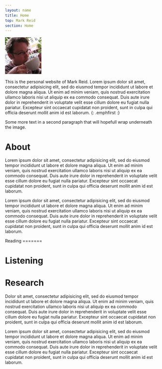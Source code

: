 ```yaml
---
layout: name
title: Home
top: Mark Reid
section: Home
---
```


<img src="/images/mark_reid.jpg" alt="Photo of Mark Reid drinking coffee" title="Mark Reid" class="inset left" width="120px"/>

This is the personal website of Mark Reid.
Lorem ipsum dolor sit amet, consectetur adipisicing elit, sed do eiusmod tempor incididunt ut labore et dolore magna aliqua. Ut enim ad minim veniam, quis nostrud exercitation ullamco laboris nisi ut aliquip ex ea commodo consequat. Duis aute irure dolor in reprehenderit in voluptate velit esse cillum dolore eu fugiat nulla pariatur. Excepteur sint occaecat cupidatat non proident, sunt in culpa qui officia deserunt mollit anim id est laborum.
{: .emphfirst :}

Some more text in a second paragraph that will hopefull wrap underneath the image.

<div class="section" markdown="1">
  <h1>About</h1>
  <p>Lorem ipsum dolor sit amet, consectetur adipisicing elit, sed do eiusmod tempor incididunt ut labore et dolore magna aliqua. Ut enim ad minim veniam, quis nostrud exercitation ullamco laboris nisi ut aliquip ex ea commodo consequat. Duis aute irure dolor in reprehenderit in voluptate velit esse cillum dolore eu fugiat nulla pariatur. Excepteur sint occaecat cupidatat non proident, sunt in culpa qui officia deserunt mollit anim id est laborum.</p>
  <p>Lorem ipsum dolor sit amet, consectetur adipisicing elit, sed do eiusmod tempor incididunt ut labore et dolore magna aliqua. Ut enim ad minim veniam, quis nostrud exercitation ullamco laboris nisi ut aliquip ex ea commodo consequat. Duis aute irure dolor in reprehenderit in voluptate velit esse cillum dolore eu fugiat nulla pariatur. Excepteur sint occaecat cupidatat non proident, sunt in culpa qui officia deserunt mollit anim id est laborum.</p>
 
</div>

<div class="section" markdown="1">
Reading
=======

<script type="text/javascript" src="http://www.librarything.com/jswidget.php?reporton=mdreid&show=recent&header=&num=10&covers=small&text=title&tag=show&css=0&style=2&version=1" ></script>

</div>

  <div class="section">
  <h1>Listening</h1>
  <script type="text/javascript" src="http://last.aelabs.net/js/albums.js?u=mdreid&limit=10"></script>
  </div>

  <div class="section">
  <h1>Research</h1>
  <p>Dolor sit amet, consectetur adipisicing elit, sed do eiusmod tempor incididunt ut labore et dolore magna aliqua. Ut enim ad minim veniam, quis nostrud exercitation ullamco laboris nisi ut aliquip ex ea commodo consequat. Duis aute irure dolor in reprehenderit in voluptate velit esse cillum dolore eu fugiat nulla pariatur. Excepteur sint occaecat cupidatat non proident, sunt in culpa qui officia deserunt mollit anim id est laborum.</p>
  <p>Lorem ipsum dolor sit amet, consectetur adipisicing elit, sed do eiusmod tempor incididunt ut labore et dolore magna aliqua. Ut enim ad minim veniam, quis nostrud exercitation ullamco laboris nisi ut aliquip ex ea commodo consequat. Duis aute irure dolor in reprehenderit in voluptate velit esse cillum dolore eu fugiat nulla pariatur. Excepteur sint occaecat cupidatat non proident, sunt in culpa qui officia deserunt mollit anim id est laborum.</p>
 
  </div>
